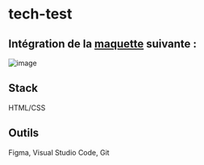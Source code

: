 # tech-test

## Intégration de la [maquette](https://marie-gwenaellefahem.github.io/tech-test/) suivante : 

![image](https://github.com/Marie-GwenaelleFahem/tech-test/assets/76477373/5be4345d-852a-4cb4-8621-e1751ffa0373)

## Stack

HTML/CSS

## Outils

Figma, Visual Studio Code, Git
